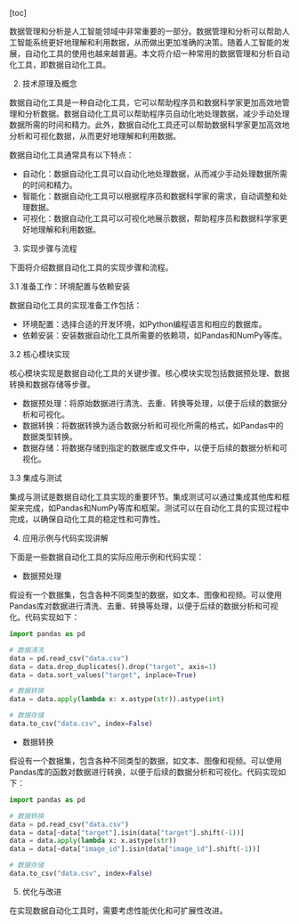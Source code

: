 
[toc]                    
                
                
数据管理和分析是人工智能领域中非常重要的一部分。数据管理和分析可以帮助人工智能系统更好地理解和利用数据，从而做出更加准确的决策。随着人工智能的发展，自动化工具的使用也越来越普遍。本文将介绍一种常用的数据管理和分析自动化工具，即数据自动化工具。

2. 技术原理及概念

数据自动化工具是一种自动化工具，它可以帮助程序员和数据科学家更加高效地管理和分析数据。数据自动化工具可以帮助程序员自动化地处理数据，减少手动处理数据所需的时间和精力。此外，数据自动化工具还可以帮助数据科学家更加高效地分析和可视化数据，从而更好地理解和利用数据。

数据自动化工具通常具有以下特点：

- 自动化：数据自动化工具可以自动化地处理数据，从而减少手动处理数据所需的时间和精力。
- 智能化：数据自动化工具可以根据程序员和数据科学家的需求，自动调整和处理数据。
- 可视化：数据自动化工具可以可视化地展示数据，帮助程序员和数据科学家更好地理解和利用数据。

3. 实现步骤与流程

下面将介绍数据自动化工具的实现步骤和流程。

3.1 准备工作：环境配置与依赖安装

数据自动化工具的实现准备工作包括：

- 环境配置：选择合适的开发环境，如Python编程语言和相应的数据库。
- 依赖安装：安装数据自动化工具所需要的依赖项，如Pandas和NumPy等库。

3.2 核心模块实现

核心模块实现是数据自动化工具的关键步骤。核心模块实现包括数据预处理、数据转换和数据存储等步骤。

- 数据预处理：将原始数据进行清洗、去重、转换等处理，以便于后续的数据分析和可视化。
- 数据转换：将数据转换为适合数据分析和可视化所需的格式，如Pandas中的数据类型转换。
- 数据存储：将数据存储到指定的数据库或文件中，以便于后续的数据分析和可视化。

3.3 集成与测试

集成与测试是数据自动化工具实现的重要环节。集成测试可以通过集成其他库和框架来完成，如Pandas和NumPy等库和框架。测试可以在自动化工具的实现过程中完成，以确保自动化工具的稳定性和可靠性。

4. 应用示例与代码实现讲解

下面是一些数据自动化工具的实际应用示例和代码实现：

- 数据预处理

假设有一个数据集，包含各种不同类型的数据，如文本、图像和视频。可以使用Pandas库对数据进行清洗、去重、转换等处理，以便于后续的数据分析和可视化。代码实现如下：

```python
import pandas as pd

# 数据清洗
data = pd.read_csv("data.csv")
data = data.drop_duplicates().drop("target", axis=1)
data = data.sort_values("target", inplace=True)

# 数据转换
data = data.apply(lambda x: x.astype(str)).astype(int)

# 数据存储
data.to_csv("data.csv", index=False)
```

- 数据转换

假设有一个数据集，包含各种不同类型的数据，如文本、图像和视频。可以使用Pandas库的函数对数据进行转换，以便于后续的数据分析和可视化。代码实现如下：

```python
import pandas as pd

# 数据转换
data = pd.read_csv("data.csv")
data = data[~data["target"].isin(data["target"].shift(-1))]
data = data.apply(lambda x: x.astype(str))
data = data[~data["image_id"].isin(data["image_id"].shift(-1))]

# 数据存储
data.to_csv("data.csv", index=False)
```

5. 优化与改进

在实现数据自动化工具时，需要考虑性能优化和可扩展性改进。

